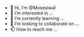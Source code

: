 - 👋 Hi, I’m @Moseslwal
- 👀 I’m interested in ...
- 🌱 I’m currently learning ...
- 💞️ I’m looking to collaborate on ...
- 📫 How to reach me ...

<!---
Moseslwal/Moseslwal is a ✨ special ✨ repository because its `README.md` (this file) appears on your GitHub profile.
You can click the Preview link to take a look at your changes.
--->
